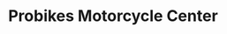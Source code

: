 ---
title: "Probikes Motorcycle Center"
url: /los-banos/probikes-motorcycle-center/
shop: Motorrad
---